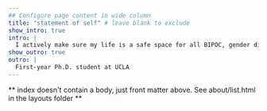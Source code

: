 ```yaml
---
## Configure page content in wide column
title: "statement of self" # leave blank to exclude
show_intro: true
intro: |
  I actively make sure my life is a safe space for all BIPOC, gender diverse, neurodivergent, queer folks which means my website is too <3 There will be no tolerance to threats of any level to the safety of this space.
show_outro: true
outro: |
  First-year Ph.D. student at UCLA
---
```


** index doesn't contain a body, just front matter above.
See about/list.html in the layouts folder **
